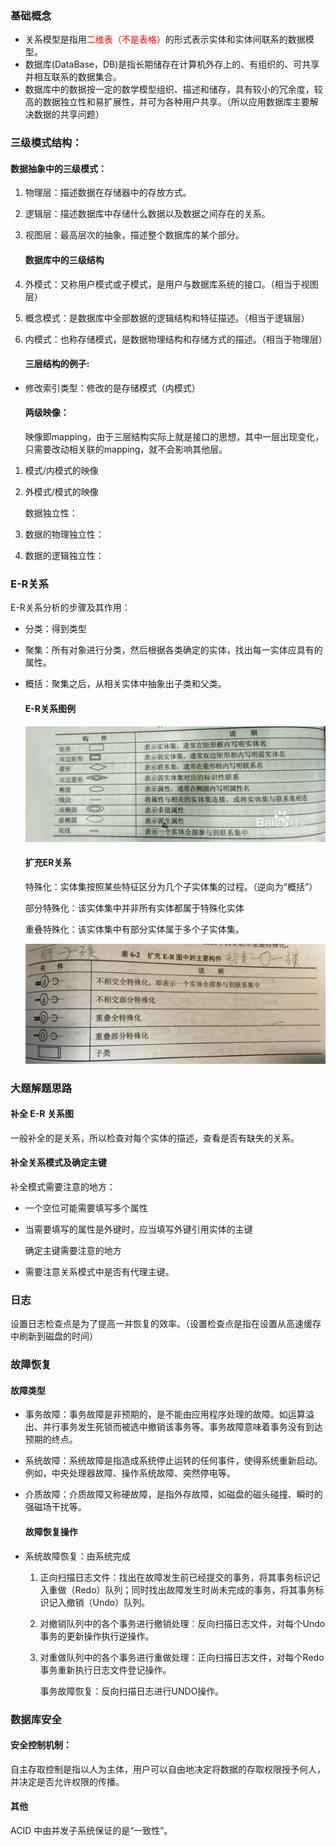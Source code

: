 ### 基础概念

- 关系模型是指用<font color='red'>二维表（不是表格）</font>的形式表示实体和实体间联系的数据模型。
- 数据库(DataBase，DB)是指长期储存在计算机外存上的、有组织的、可共享并相互联系的数据集合。
- 数据库中的数据按一定的数学模型组织、描述和储存，具有较小的冗余度，较高的数据独立性和易扩展性，并可为各种用户共享。（所以应用数据库主要解决数据的共享问题）

### 三级模式结构：

#### 数据抽象中的三级模式：

1. 物理层：描述数据在存储器中的存放方式。

2. 逻辑层：描述数据库中存储什么数据以及数据之间存在的关系。

3. 视图层：最高层次的抽象，描述整个数据库的某个部分。
   
   #### 数据库中的三级结构

4. 外模式：又称用户模式或子模式，是用户与数据库系统的接口。（相当于视图层）

5. 概念模式：是数据库中全部数据的逻辑结构和特征描述。（相当于逻辑层）

6. 内模式：也称存储模式，是数据物理结构和存储方式的描述。（相当于物理层）
   
   #### 三层结构的例子:
- 修改索引类型：修改的是存储模式（内模式）
  
  #### 两级映像：
  
  映像即mapping，由于三层结构实际上就是接口的思想，其中一层出现变化，只需要改动相关联的mapping，就不会影响其他层。
1. 模式/内模式的映像

2. 外模式/模式的映像
   
   数据独立性：

3. 数据的物理独立性：

4. 数据的逻辑独立性：

### E-R关系

E-R关系分析的步骤及其作用：

- 分类：得到类型

- 聚集：所有对象进行分类，然后根据各类确定的实体，找出每一实体应具有的属性。

- 概括：聚集之后，从相关实体中抽象出子类和父类。
  
  #### E-R关系图例
  
  ![](img/E-R关系图例.jpg)
  
  #### 扩充ER关系
  
  特殊化：实体集按照某些特征区分为几个子实体集的过程。（逆向为“概括”）
  
  部分特殊化：该实体集中并非所有实体都属于特殊化实体
  
  重叠特殊化：该实体集中有部分实体属于多个子实体集。
  
  ![](img/扩充ER关系图例.png)

### 大题解题思路

#### 补全 E-R 关系图

一般补全的是关系，所以检查对每个实体的描述，查看是否有缺失的关系。

#### 补全关系模式及确定主键

补全模式需要注意的地方：

- 一个空位可能需要填写多个属性

- 当需要填写的属性是外键时，应当填写外键引用实体的主键
  
  确定主键需要注意的地方

- 需要注意关系模式中是否有代理主键。

### 日志

设置日志检查点是为了提高一并恢复的效率。（设置检查点是指在设置从高速缓存中刷新到磁盘的时间）

### 故障恢复

#### 故障类型

- 事务故障：事务故障是非预期的，是不能由应用程序处理的故障。如运算溢出、并行事务发生死锁而被选中撤销该事务等。事务故障意味着事务没有到达预期的终点。

- 系统故障：系统故障是指造成系统停止运转的任何事件，使得系统重新启动。例如，中央处理器故障、操作系统故障、突然停电等。

- 介质故障：介质故障又称硬故障，是指外存故障，如磁盘的磁头碰撞、瞬时的强磁场干扰等。
  
  #### 故障恢复操作

- 系统故障恢复：由系统完成
  
  1. 正向扫描日志文件：找出在故障发生前已经提交的事务，将其事务标识记入重做（Redo）队列；同时找出故障发生时尚未完成的事务，将其事务标识记入撤销（Undo）队列。
  
  2. 对撤销队列中的各个事务进行撤销处理：反向扫描日志文件，对每个Undo事务的更新操作执行逆操作。
  
  3. 对重做队列中的各个事务进行重做处理：正向扫描日志文件，对每个Redo事务重新执行日志文件登记操作。
     
     事务故障恢复：反向扫描日志进行UNDO操作。

### 数据库安全

#### 安全控制机制：

自主存取控制是指以人为主体，用户可以自由地决定将数据的存取权限授予何人，并决定是否允许权限的传播。

#### 其他

ACID 中由并发子系统保证的是“一致性”。
